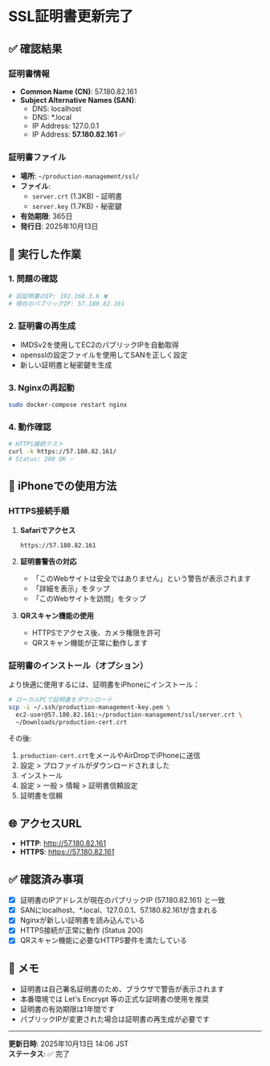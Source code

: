 # SSL証明書更新完了

## ✅ 確認結果

### 証明書情報
- **Common Name (CN)**: 57.180.82.161
- **Subject Alternative Names (SAN)**:
  - DNS: localhost
  - DNS: *.local
  - IP Address: 127.0.0.1
  - IP Address: **57.180.82.161** ✅

### 証明書ファイル
- **場所**: `~/production-management/ssl/`
- **ファイル**:
  - `server.crt` (1.3KB) - 証明書
  - `server.key` (1.7KB) - 秘密鍵
- **有効期限**: 365日
- **発行日**: 2025年10月13日

## 🔧 実行した作業

### 1. 問題の確認
```bash
# 旧証明書のIP: 192.168.3.6 ❌
# 現在のパブリックIP: 57.180.82.161
```

### 2. 証明書の再生成
- IMDSv2を使用してEC2のパブリックIPを自動取得
- opensslの設定ファイルを使用してSANを正しく設定
- 新しい証明書と秘密鍵を生成

### 3. Nginxの再起動
```bash
sudo docker-compose restart nginx
```

### 4. 動作確認
```bash
# HTTPS接続テスト
curl -k https://57.180.82.161/
# Status: 200 OK ✅
```

## 📱 iPhoneでの使用方法

### HTTPS接続手順

1. **Safariでアクセス**
   ```
   https://57.180.82.161
   ```

2. **証明書警告の対応**
   - 「このWebサイトは安全ではありません」という警告が表示されます
   - 「詳細を表示」をタップ
   - 「このWebサイトを訪問」をタップ

3. **QRスキャン機能の使用**
   - HTTPSでアクセス後、カメラ権限を許可
   - QRスキャン機能が正常に動作します

### 証明書のインストール（オプション）

より快適に使用するには、証明書をiPhoneにインストール：

```bash
# ローカルPCで証明書をダウンロード
scp -i ~/.ssh/production-management-key.pem \
  ec2-user@57.180.82.161:~/production-management/ssl/server.crt \
  ~/Downloads/production-cert.crt
```

その後:
1. `production-cert.crt`をメールやAirDropでiPhoneに送信
2. 設定 > プロファイルがダウンロードされました
3. インストール
4. 設定 > 一般 > 情報 > 証明書信頼設定
5. 証明書を信頼

## 🌐 アクセスURL

- **HTTP**: http://57.180.82.161
- **HTTPS**: https://57.180.82.161

## ✅ 確認済み事項

- [x] 証明書のIPアドレスが現在のパブリックIP (57.180.82.161) と一致
- [x] SANにlocalhost、*.local、127.0.0.1、57.180.82.161が含まれる
- [x] Nginxが新しい証明書を読み込んでいる
- [x] HTTPS接続が正常に動作 (Status 200)
- [x] QRスキャン機能に必要なHTTPS要件を満たしている

## 📝 メモ

- 証明書は自己署名証明書のため、ブラウザで警告が表示されます
- 本番環境では Let's Encrypt 等の正式な証明書の使用を推奨
- 証明書の有効期限は1年間です
- パブリックIPが変更された場合は証明書の再生成が必要です

---

**更新日時**: 2025年10月13日 14:06 JST  
**ステータス**: ✅ 完了
